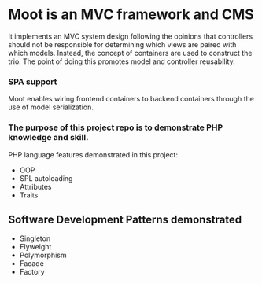 # Moot is an MVC framework and CMS
It implements an MVC system design following the opinions that controllers should not be responsible for determining which views are paired with which models. Instead, the concept of containers are used to construct the trio. The point of doing this promotes model and controller reusability.
### SPA support
Moot enables wiring frontend containers to backend containers through the use of model serialization.
### The purpose of this project repo is to demonstrate PHP knowledge and skill.
PHP language features demonstrated in this project:

- OOP
- SPL autoloading
- Attributes
- Traits
  
## Software Development Patterns demonstrated
- Singleton
- Flyweight
- Polymorphism
- Facade
- Factory
